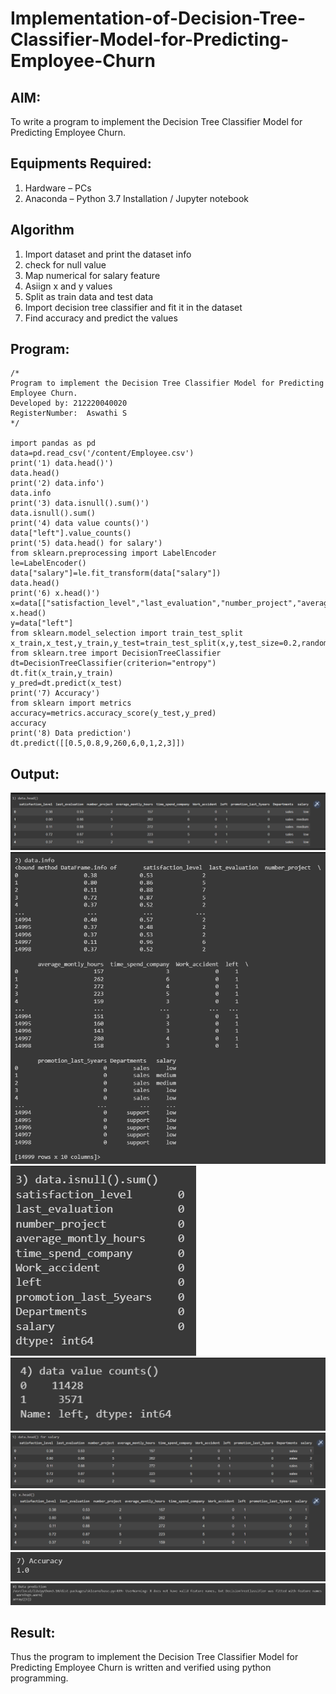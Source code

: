 # Implementation-of-Decision-Tree-Classifier-Model-for-Predicting-Employee-Churn

## AIM:
To write a program to implement the Decision Tree Classifier Model for Predicting Employee Churn.

## Equipments Required:
1. Hardware – PCs
2. Anaconda – Python 3.7 Installation / Jupyter notebook

## Algorithm
1. Import dataset and print the dataset info
2. check for null value
3. Map numerical for salary feature
4. Asiign x and y values
5. Split as train data and test data
6. Import decision tree classifier and fit it in the dataset
7. Find accuracy and predict the values


## Program:
```
/*
Program to implement the Decision Tree Classifier Model for Predicting Employee Churn.
Developed by: 212220040020
RegisterNumber:  Aswathi S
*/

import pandas as pd
data=pd.read_csv('/content/Employee.csv')
print('1) data.head()')
data.head()
print('2) data.info')
data.info
print('3) data.isnull().sum()')
data.isnull().sum()
print('4) data value counts()')
data["left"].value_counts()
print('5) data.head() for salary')
from sklearn.preprocessing import LabelEncoder
le=LabelEncoder()
data["salary"]=le.fit_transform(data["salary"])
data.head()
print('6) x.head()')
x=data[["satisfaction_level","last_evaluation","number_project","average_montly_hours","time_spend_company","Work_accident","left","promotion_last_5years","salary"]]
x.head()
y=data["left"]
from sklearn.model_selection import train_test_split
x_train,x_test,y_train,y_test=train_test_split(x,y,test_size=0.2,random_state=10)
from sklearn.tree import DecisionTreeClassifier
dt=DecisionTreeClassifier(criterion="entropy")
dt.fit(x_train,y_train)
y_pred=dt.predict(x_test)
print('7) Accuracy')
from sklearn import metrics
accuracy=metrics.accuracy_score(y_test,y_pred)
accuracy
print('8) Data prediction')
dt.predict([[0.5,0.8,9,260,6,0,1,2,3]])
```

## Output:
![1](images/1.png)
![2](images/2.png)
![3](images/3.png)
![4](images/4.png)
![5](images/5.png)
![6](images/6.png)
![7](images/7.png)
![8](images/8.png)


## Result:
Thus the program to implement the  Decision Tree Classifier Model for Predicting Employee Churn is written and verified using python programming.